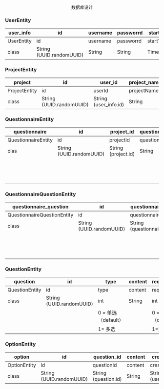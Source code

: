 <center>数据库设计</center>



### UserEntity

| user_info  | id                       | username | passworrd | start_time | stop_time | status | created_by            | creation_date | last_updated_by       | last_update_date |
| ---------- | ------------------------ | -------- | --------- | ---------- | --------- | ------ | --------------------- | ------------- | --------------------- | ---------------- |
| UserEntity | id                       | username | passworrd | startTime  | stopTime  | status | createdBy             | creationDate  | lastUpdatedBy         | lastUpdateDate   |
| class      | String (UUID.randomUUID) | String   | String    | TimeStamp  | TimeStamp | String | String (user_info.id) | Date          | String (user_info.id) | Date             |

### ProjectEntity

| project       | id                       | user_id               | project_name | project_content | created_by            | creation_date | last_update_by        | last_update_date |
| ------------- | ------------------------ | --------------------- | ------------ | --------------- | --------------------- | ------------- | --------------------- | ---------------- |
| ProjectEntity | id                       | userId                | projectName  | projectContent  | createdBy             | creationDate  | lastUpdateBy          | lastUpdateDate   |
| class         | String (UUID.randomUUID) | String (user_info.id) | String       | String          | String (user_info.id) | Date          | String (user_info.id) | Date             |

### QuestionnaireEntity

| questionnaire       | id                       | project_id          | questionnaire_name | questionnaire_description | survey_type         | release_time | access_link | delete_flag | created_by            | creation_date | last_update_by        | last_update_date |                       |
| ------------------- | ------------------------ | ------------------- | ------------------ | ------------------------- | :------------------ | ------------ | ----------- | ----------- | --------------------- | ------------- | --------------------- | ---------------- |-----------------------|
| QuestionnaireEntity | id                       | projectId           | questionnaireName  | questionnaireDescription  | surveyType          | releaseTime  | accessLink  | deleteFlag  | createdBy             | creationDate  | lastUpdateBy          | lastUpdateDate   | questions             |
| clas                | String (UUID.randomUUID) | String (project.id) | String             | String                    | int                 | TimeStamp    | String      | int         | String (user_info.id) | Date          | String (user_info.id) | Date             | List\<QuestionEntity> |
|                     |                          |                     |                    |                           | 0 = 学生（default） |              |             | 0 = 未删除  |                       |               |                       |                  |                       |
|                     |                          |                     |                    |                           | 1 = 老师            |              |             | 1= 已删除   |                       |               |                       |                  |                       |

### QuestionnaireQuestionEntity

| questionnaire_question      | id                       | questionnaire_id          | question_id          | delete_flag         | created_by            | creation_date | last_update_by        | last_update_date |
| --------------------------- | ------------------------ | ------------------------- | -------------------- | ------------------- | --------------------- | ------------- | --------------------- | ---------------- |
| QuestionnaireQuestionEntity | id                       | questionnaireId           | questionId           | deleteFlag          | createdBy             | creationDate  | lastUpdateBy          | lastUpdateDate   |
| class                       | String (UUID.randomUUID) | String (questionnaire.id) | String (question.id) | int                 | String (user_info.id) | Date          | String (user_info.id) | Date             |
|                             |                          |                           |                      | 0=未删除（default） |                       |               |                       |                  |
|                             |                          |                           |                      | 1=已删除            |                       |               |                       |                  |



### QuestionEntity

| question       | id                       | type                | content | required_flag       | created_by            | creation_date | last_update_by        | last_update_date |                     |
| -------------- | ------------------------ | ------------------- | ------- | ------------------- | --------------------- | ------------- | --------------------- | ---------------- |---------------------|
| QuestionEntity | id                       | type                | content | requiredFlag        | createdBy             | creationDate  | lastUpdateBy          | lastUpdateDate   | options             |
| class          | String (UUID.randomUUID) | int                 | String  | int                 | String (user_info.id) | Date          | String (user_info.id) | Date             | List\<OptionEntity> |
|                |                          | 0 = 单选（default） |         | 0 = 必答（default） |                       |               |                       |                  |                     |
|                |                          | 1= 多选             |         | 1=选答              |                       |               |                       |                  |                     |



### OptionEntity

| option       | id                       | question_id          | content | created_by            | creation_date | last_update_by        | last_update_date |
| ------------ | ------------------------ | -------------------- | ------- | --------------------- | ------------- | --------------------- | ---------------- |
| OptionEntity | id                       | questionId           | content | createdBy             | creationDate  | lastUpdateBy          | lastUpdateDate   |
| class        | String (UUID.randomUUID) | String (question.id) | String  | String (user_info.id) | Date          | String (user_info.id) | Date             |



